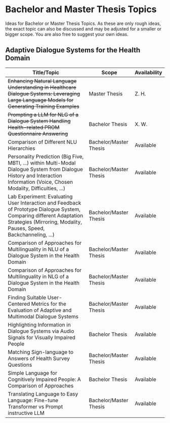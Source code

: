 # Bachelor and Master Thesis Topics
Ideas for Bachelor or Master Thesis Topics. As these are only rough ideas, the exact topic can also be discussed and may be adjusted for a smaller or bigger scope. You are also free to suggest your own ideas.


## Adaptive Dialogue Systems for the Health Domain
| Title/Topic | Scope         | Availability |
|-------------|---------------|--------------|
|~~Enhancing Natural Language Understanding in Healthcare Dialogue Systems: Leveraging Large Language Models for Generating Training Examples~~ | Master Thesis | Z. H.   |
|~~Prompting a LLM for NLG of a Dialogue System Handling Health-related PROM Questionnaire Answering~~ | Bachelor Thesis | X. W. |
| Comparison of Different NLU Hierarchies | Bachelor/Master Thesis | Available |
| Personality Prediction (Big Five, MBTI, ...) within Multi-Modal Dialogue System from Dialogue History and Interaction Information (Voice, Chosen Modality, Difficulties, ...) | Bachelor/Master Thesis | Available    |
| Lab Experiment: Evaluating User Interaction and Feedback of Prototype Dialogue System, Comparing different Adaptation Strategies (Mirroring, Modality, Pauses, Speed, Backchanneling, ...) | Bachelor/Master Thesis | Available  |
| Comparison of Approaches for Multilinguality in NLU of a Dialogue System in the Health Domain | Bachelor/Master Thesis | Available    |
| Comparison of Approaches for Multilinguality in NLG of a Dialogue System in the Health Domain | Bachelor/Master Thesis | Available    |
| Finding Suitable User-Centered Metrics for the Evaluation of Adaptive and Multimodal Dialogue Systems | Bachelor/Master Thesis | Available    |
|     Highlighting Information in Dialogue Systems via Audio Signals for Visually Impaired People     | Bachelor Thesis | Available    |
| Matching Sign-language to Answers of Health Survey Questions | Bachelor/Master Thesis | Available    |
|     Simple Language for Cognitively Impaired People: A Comparison of Approaches     | Bachelor Thesis | Available    |
| Translating Language to Easy Language: Fine-tune Transformer vs Prompt instructive LLM | Bachelor/Master Thesis | Available    |

<!-- |     Making PROM Data Accessible: Implementing a Tool for the Visualization of Extracted Data from Patient-Reported Outcome Measures     | Bachelor Thesis | Available    | -->



